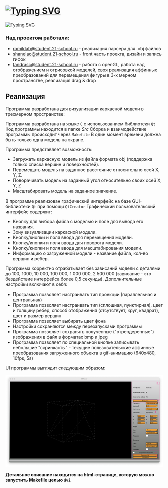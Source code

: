 # [![Typing SVG](https://readme-typing-svg.herokuapp.com?font=Fira+Code&size=30&pause=1000&width=435&lines=3D+Viewer+v1.0)](https://git.io/typing-svg)

[![Typing SVG](https://readme-typing-svg.herokuapp.com?font=Fira+Code&size=25&pause=1000&color=F7B044&background=FF98E600&width=750&lines=Application+for+viewing+3d+images+in+obj+format)](https://git.io/typing-svg)


 ### Над проектом работали:
 
 - romildab@student.21-school.ru - реализация парсера для .obj файлов
 - shanelac@student.21-school.ru - front часть проекта, дизайн и запись гифок
 - tandrasc@student.21-school.ru - работа с openGL, работа над отображением и отрисовкой моделей, своя реализация аффинных преобразований для перемещения фигуры в 3-х мерном пространстве, реализация drag & drop

## Реализация

Программа разработана для визуализации каркасной модели в трехмерном пространстве:

Программа разработана на языке `C` с использованием библиотеки `Qt`
Код программы находится в папке *Src*
Сборка и взаимодействие программы происходит через `Makefile`
В один момент времени должна быть только одна модель на экране.

Программа представляет возможность:

 - Загружать каркасную модель из файла формата obj (поддержка только списка вершин и поверхностей).
 - Перемещать модель на заданное расстояние относительно осей X, Y, Z.
 - Поворачивать модель на заданный угол относительно своих осей X, Y, Z
 - Масштабировать модель на заданное значение.


В программе реализован графический интерфейс на базе GUI-библиотеки `Qt` при помощи `QtCreator`
Графический пользовательский интерфейс содержит:

 - Кнопку для выбора файла с моделью и поле для вывода его названия.
 - Зону визуализации каркасной модели.
 - Кнопку/кнопки и поля ввода для перемещения модели.
 - Кнопку/кнопки и поля ввода для поворота модели.
 - Кнопку/кнопки и поля ввода для масштабирования модели.
 - Информацию о загруженной модели - название файла, кол-во вершин и ребер.

Программа корректно отрабатывает без зависаний модели с деталями до 100, 1000, 10 000, 100 000, 1 000 000, 2 500 000 (зависание - это бездействие интерфейса более 0,5 секунды).
Дополнительные настройки включают в себя:

 - Программа позволяет настраивать тип проекции (параллельная и центральная)
 - Программа позволяет настраивать тип (сплошная, пунктирная), цвет и толщину ребер, способ отображения (отсутствует, круг, квадрат), цвет и размер вершин
 - Программа позволяет выбирать цвет фона
 - Настройки сохраняются между перезапусками программы
 - Программа позволяет сохранять полученные ("отрендеренные") изображения в файл в форматах bmp и jpeg
 - Программа позволяет по специальной кнопке записывать небольшие "скринкасты" - текущие пользовательские аффинные преобразования загруженного объекта в gif-анимацию (640x480, 10fps, 5s)

 UI программы выглядит следующим образом:

 ![uinterface](./documentation/ss/user_interface.png)

 **Детальное описание находится на html-странице, которую можно запустить Makefile целью `dvi`**
